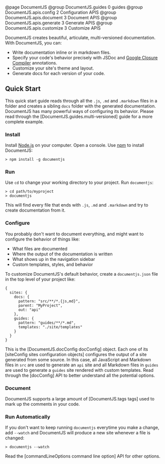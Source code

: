 @page DocumentJS
@group DocumentJS.guides 0 guides
@group DocumentJS.apis.config 2 Configuration APIS
@group DocumentJS.apis.document 3 Document APIS
@group DocumentJS.apis.generate 3 Generate APIS
@group DocumentJS.apis.customize 3 Customize APIS

DocumentJS creates beautiful, articulate, multi-versioned documentation. With DocumentJS, you can:

 - Write documentation inline or in markdown files. 
 - Specify your code's behavior precisely with JSDoc
   and [Google Closure Compiler](https://developers.google.com/closure/compiler/docs/js-for-compiler) 
   annotations.
 - Customize your site's theme and layout.
 - Generate docs for each version of your code.

## Quick Start

This quick start guide reads through all the `.js`, `.md` and `.markdown` files
in a folder and creates a sibling `docs` folder with the 
generated documentation. DocumentJS has many powerful ways of 
configuring its behavior.  Please read through the [DocumentJS.guides.multi-versioned]
guide for a more complete example.

### Install

Install [Node.js](http://nodejs.org/) on your 
computer. Open a console. Use [npm](https://www.npmjs.org/) to 
install DocumentJS:

    > npm install -g documentjs

### Run

Use `cd` to change your working directory to your project. Run
`documentjs`:

    > cd path/to/myproject
    > documentjs

This will find every file that ends with `.js`, `.md` and `.markdown` and
try to create documentation from it. 

### Configure

You probably don't want to document everything, and 
might want to configure the behavior of things like:

 - What files are documented
 - Where the output of the documentation is written
 - What shows up in the navigation sidebar
 - Custom templates, styles, and behavior

To customize DocumentJS's default behavior, create a `documentjs.json`
file in the top level of your project like:

    {
      sites: {
        docs: {
          pattern: "src/**/*.{js,md}",
          parent: "MyProject",
          out: "api"
        },
        guides: {
          pattern: "guides/**/*.md",
          templates: "./site/templates"
        }
      }
    }

This is the [DocumentJS.docConfig docConfig] object.  Each one of its [siteConfig sites configuration objects]
configures the output of a site generated from some source.  In this case, all
JavaScript and Markdown files in `src` are used to generate an `api` site and
all Markdown files in `guides` are used to generate a `guides` 
site rendered with custom templates. Read through the [docConfig] API to better 
understand all the potential options.

### Document

DocumentJS supports a large amount of [DocumentJS.tags tags] used to mark up the
comments in your code.

### Run Automatically

If you don't want to keep running `documentjs` everytime you make a change,
add `--watch` and DocumentJS will produce a new site whenever a file is changed:

    > documentjs --watch

Read the [commandLineOptions command line option] API for other options.
